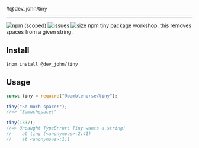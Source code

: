 #@dev_john/tiny
___
![npm (scoped)](https://img.shields.io/npm/v/@dev_john/tiny?style=plastic) ![issues](https://img.shields.io/github/issues/Arman-Ahmed-Jony/tiny?style=plastic) ![size](https://img.shields.io/bundlephobia/min/@dev_john/tiny?style=plastic)
npm tiny package workshop. this removes spaces from a given string.

## Install

```$npm install @dev_john/tiny```

## Usage

```js
const tiny = require("@bamblehorse/tiny");

tiny("So much space!");
//=> "Somuchspace!"

tiny(1337);
//=> Uncaught TypeError: Tiny wants a string!
//    at tiny (<anonymous>:2:41)
//    at <anonymous>:1:1
```